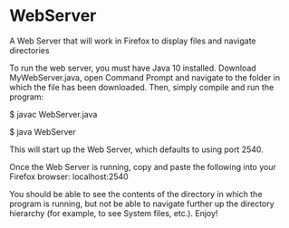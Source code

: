 # WebServer
A Web Server that will work in Firefox to display files and navigate directories

To run the web server, you must have Java 10 installed.  Download MyWebServer.java, open Command Prompt and navigate to the folder in which the file has been downloaded.  Then, simply compile and run the program:

$ javac WebServer.java

$ java WebServer

This will start up the Web Server, which defaults to using port 2540.

Once the Web Server is running, copy and paste the following into your Firefox browser:
localhost:2540

You should be able to see the contents of the directory in which the program is running, but not be able to navigate further up the directory hierarchy (for example, to see System files, etc.).  Enjoy!

